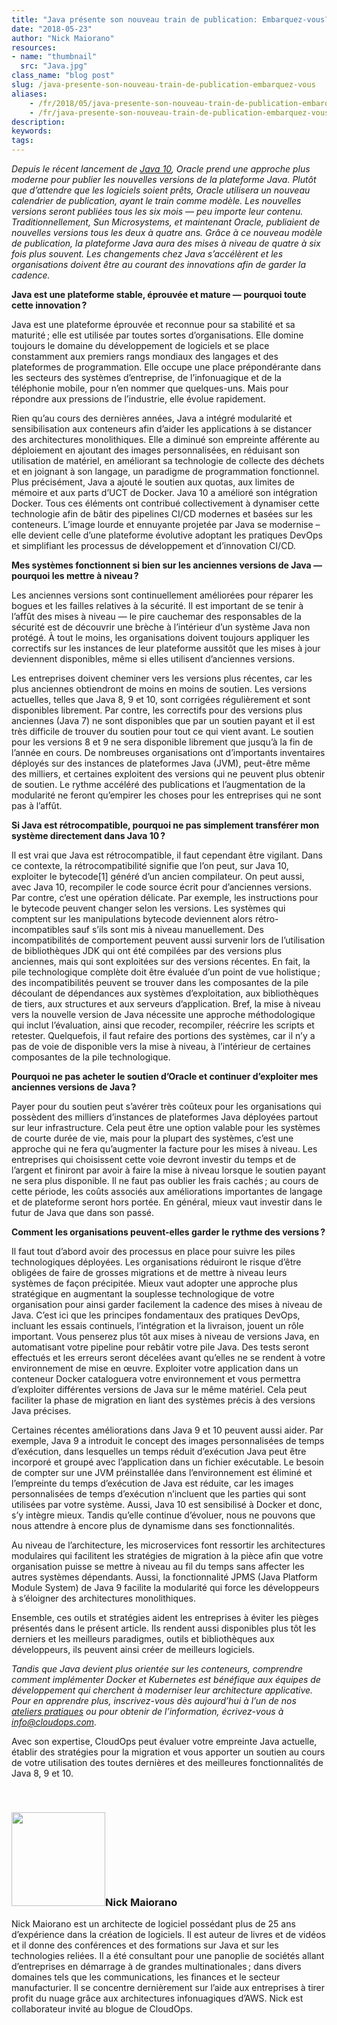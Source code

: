 ```yaml
---
title: "Java présente son nouveau train de publication: Embarquez-vous?"
date: "2018-05-23"
author: "Nick Maiorano"
resources:
- name: "thumbnail"
  src: "Java.jpg"
class_name: "blog post"
slug: /java-presente-son-nouveau-train-de-publication-embarquez-vous
aliases:
    - /fr/2018/05/java-presente-son-nouveau-train-de-publication-embarquez-vous%E2%80%89-2/
    - /fr/java-presente-son-nouveau-train-de-publication-embarquez-vous
description:
keywords:
tags:
---
```


<p><i>Depuis le récent lancement de <a href="https://www.oracle.com/corporate/pressrelease/Java-10-032018.html" target="_blank">Java 10</a>, Oracle prend une approche plus moderne pour publier les nouvelles versions de la plateforme Java. Plutôt que d’attendre que les logiciels soient prêts, Oracle utilisera un nouveau calendrier de publication, ayant le train comme modèle. Les nouvelles versions seront publiées tous les six mois — peu importe leur contenu. Traditionnellement, Sun Microsystems, et maintenant Oracle, publiaient de nouvelles versions tous les deux à quatre ans. Grâce à ce nouveau modèle de publication, la plateforme Java aura des mises à niveau de quatre à six fois plus souvent. Les changements chez Java s’accélèrent et les organisations doivent être au courant des innovations afin de garder la cadence.</i></p><p><strong>Java est une plateforme stable, éprouvée et mature — pourquoi toute cette innovation ?</strong></p><p>Java est une plateforme éprouvée et reconnue pour sa stabilité et sa maturité ; elle est utilisée par toutes sortes d’organisations. Elle domine toujours le domaine du développement de logiciels et se place constamment aux premiers rangs mondiaux des langages et des plateformes de programmation. Elle occupe une place prépondérante dans les secteurs des systèmes d’entreprise, de l’infonuagique et de la téléphonie mobile, pour n’en nommer que quelques-uns. Mais pour répondre aux pressions de l’industrie, elle évolue rapidement.</p><p>Rien qu’au cours des dernières années, Java a intégré modularité et sensibilisation aux conteneurs afin d’aider les applications à se distancer des architectures monolithiques. Elle a diminué son empreinte afférente au déploiement en ajoutant des images personnalisées, en réduisant son utilisation de matériel, en améliorant sa technologie de collecte des déchets et en joignant à son langage, un paradigme de programmation fonctionnel. Plus précisément, Java a ajouté le soutien aux quotas, aux limites de mémoire et aux parts d’UCT de Docker. Java 10 a amélioré son intégration Docker. Tous ces éléments ont contribué collectivement à dynamiser cette technologie afin de bâtir des pipelines CI/CD modernes et basées sur les conteneurs. L’image lourde et ennuyante projetée par Java se modernise – elle devient celle d’une plateforme évolutive adoptant les pratiques DevOps et simplifiant les processus de développement et d’innovation CI/CD.</p><p><strong>Mes systèmes fonctionnent si bien sur les anciennes versions de Java — pourquoi les mettre à niveau ?</strong></p><p>Les anciennes versions sont continuellement améliorées pour réparer les bogues et les failles relatives à la sécurité. Il est important de se tenir à l’affût des mises à niveau — le pire cauchemar des responsables de la sécurité est de découvrir une brèche à l’intérieur d’un système Java non protégé. À tout le moins, les organisations doivent toujours appliquer les correctifs sur les instances de leur plateforme aussitôt que les mises à jour deviennent disponibles, même si elles utilisent d’anciennes versions.</p><p>Les entreprises doivent cheminer vers les versions plus récentes, car les plus anciennes obtiendront de moins en moins de soutien. Les versions actuelles, telles que Java 8, 9 et 10, sont corrigées régulièrement et sont disponibles librement. Par contre, les correctifs pour des versions plus anciennes (Java 7) ne sont disponibles que par un soutien payant et il est très difficile de trouver du soutien pour tout ce qui vient avant. Le soutien pour les versions 8 et 9 ne sera disponible librement que jusqu’à la fin de l’année en cours. De nombreuses organisations ont d’importants inventaires déployés sur des instances de plateformes Java (JVM), peut-être même des milliers, et certaines exploitent des versions qui ne peuvent plus obtenir de soutien. Le rythme accéléré des publications et l’augmentation de la modularité ne feront qu’empirer les choses pour les entreprises qui ne sont pas à l’affût.</p><p><strong>Si Java est rétrocompatible, pourquoi ne pas simplement transférer mon système directement dans Java 10 ?</strong></p><p>Il est vrai que Java est rétrocompatible, il faut cependant être vigilant. Dans ce contexte, la rétrocompatibilité signifie que l’on peut, sur Java 10, exploiter le bytecode[1] généré d’un ancien compilateur. On peut aussi, avec Java 10, recompiler le code source écrit pour d’anciennes versions. Par contre, c’est une opération délicate. Par exemple, les instructions pour le bytecode peuvent changer selon les versions. Les systèmes qui comptent sur les manipulations bytecode deviennent alors rétro-incompatibles sauf s’ils sont mis à niveau manuellement. Des incompatibilités de comportement peuvent aussi survenir lors de l’utilisation de bibliothèques JDK qui ont été compilées par des versions plus anciennes, mais qui sont exploitées sur des versions récentes. En fait, la pile technologique complète doit être évaluée d’un point de vue holistique ; des incompatibilités peuvent se trouver dans les composantes de la pile découlant de dépendances aux systèmes d’exploitation, aux bibliothèques de tiers, aux structures et aux serveurs d’application. Bref, la mise à niveau vers la nouvelle version de Java nécessite une approche méthodologique qui inclut l’évaluation, ainsi que recoder, recompiler, réécrire les scripts et retester. Quelquefois, il faut refaire des portions des systèmes, car il n’y a pas de voie de disponible vers la mise à niveau, à l’intérieur de certaines composantes de la pile technologique.</p><p><strong>Pourquoi ne pas acheter le soutien d’Oracle et continuer d’exploiter mes anciennes versions de Java ?</strong></p><p>Payer pour du soutien peut s’avérer très coûteux pour les organisations qui possèdent des milliers d’instances de plateformes Java déployées partout sur leur infrastructure. Cela peut être une option valable pour les systèmes de courte durée de vie, mais pour la plupart des systèmes, c’est une approche qui ne fera qu’augmenter la facture pour les mises à niveau. Les entreprises qui choisissent cette voie devront investir du temps et de l’argent et finiront par avoir à faire la mise à niveau lorsque le soutien payant ne sera plus disponible. Il ne faut pas oublier les frais cachés ; au cours de cette période, les coûts associés aux améliorations importantes de langage et de plateforme seront hors portée. En général, mieux vaut investir dans le futur de Java que dans son passé.</p><p><strong>Comment les organisations peuvent-elles garder le rythme des versions ?</strong></p><p>Il faut tout d’abord avoir des processus en place pour suivre les piles technologiques déployées. Les organisations réduiront le risque d’être obligées de faire de grosses migrations et de mettre à niveau leurs systèmes de façon précipitée. Mieux vaut adopter une approche plus stratégique en augmentant la souplesse technologique de votre organisation pour ainsi garder facilement la cadence des mises à niveau de Java. C’est ici que les principes fondamentaux des pratiques DevOps, incluant les essais continuels, l’intégration et la livraison, jouent un rôle important. Vous penserez plus tôt aux mises à niveau de versions Java, en automatisant votre pipeline pour rebâtir votre pile Java. Des tests seront effectués et les erreurs seront décelées avant qu’elles ne se rendent à votre environnement de mise en œuvre. Exploiter votre application dans un conteneur Docker cataloguera votre environnement et vous permettra d’exploiter différentes versions de Java sur le même matériel. Cela peut faciliter la phase de migration en liant des systèmes précis à des versions Java précises.</p><p>Certaines récentes améliorations dans Java 9 et 10 peuvent aussi aider. Par exemple, Java 9 a introduit le concept des images personnalisées de temps d’exécution, dans lesquelles un temps réduit d’exécution Java peut être incorporé et groupé avec l’application dans un fichier exécutable. Le besoin de compter sur une JVM préinstallée dans l’environnement est éliminé et l’empreinte du temps d’exécution de Java est réduite, car les images personnalisées de temps d’exécution n’incluent que les parties qui sont utilisées par votre système. Aussi, Java 10 est sensibilisé à Docker et donc, s’y intègre mieux. Tandis qu’elle continue d’évoluer, nous ne pouvons que nous attendre à encore plus de dynamisme dans ses fonctionnalités.</p><p>Au niveau de l’architecture, les microservices font ressortir les architectures modulaires qui facilitent les stratégies de migration à la pièce afin que votre organisation puisse se mettre à niveau au fil du temps sans affecter les autres systèmes dépendants. Aussi, la fonctionnalité JPMS (Java Platform Module System) de Java 9 facilite la modularité qui force les développeurs à s’éloigner des architectures monolithiques.</p><p>Ensemble, ces outils et stratégies aident les entreprises à éviter les pièges présentés dans le présent article. Ils rendent aussi disponibles plus tôt les derniers et les meilleurs paradigmes, outils et bibliothèques aux développeurs, ils peuvent ainsi créer de meilleurs logiciels.</p><p><i>Tandis que Java devient plus orientée sur les conteneurs, comprendre comment implémenter Docker et Kubernetes est bénéfique aux équipes de développement qui cherchent à moderniser leur architecture applicative. Pour en apprendre plus, inscrivez-vous dès aujourd’hui à l’un de nos <a href="https://www.cloudops.com/fr/ateliers-docker-kubernetes/" target="_blank">ateliers pratiques</a> ou pour obtenir de l’information, écrivez-vous à <a href="mailto:info@cloudops.com">info@cloudops.com</a>.</i></p><p>Avec son expertise, CloudOps peut évaluer votre empreinte Java actuelle, établir des stratégies pour la migration et vous apporter un soutien au cours de votre utilisation des toutes dernières et des meilleures fonctionnalités de Java 8, 9 et 10.</p><p>&nbsp;</p><h3><img class="size-full wp-image-749 alignleft" title="Nick Maiorano"style="width:150px;" src="/images/blog/post/Nick-M.png" alt="" width="150" height="150">Nick Maiorano</h3><p>Nick Maiorano est un architecte de logiciel possédant plus de 25 ans d’expérience dans la création de logiciels. Il est auteur de livres et de vidéos et il donne des conférences et des formations sur Java et sur les technologies reliées. Il a été consultant pour une panoplie de sociétés allant d’entreprises en démarrage à de grandes multinationales ; dans divers domaines tels que les communications, les finances et le secteur manufacturier. Il se concentre dernièrement sur l’aide aux entreprises à tirer profit du nuage grâce aux architectures infonuagiques d’AWS. Nick est collaborateur invité au blogue de CloudOps.</p>
